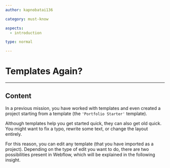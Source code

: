 ```yaml
---
author: kapnobatai136

category: must-know

aspects:
  - introduction

type: normal

---
```


# Templates Again?

---
## Content

In a previous mission, you have worked with templates and even created a project starting from a template (the `'Portfolio Starter'` template). 

Although templates help you get started quick, they can also get old quick. You might want to fix a typo, rewrite some text, or change the layout entirely.

For this reason, you can edit any template (that you have imported as a project). Depending on the type of edit you want to do, there are two possibilities present in Webflow, which will be explained in the following insight.
